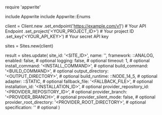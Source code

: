 require 'appwrite'

include Appwrite
include Appwrite::Enums

client = Client.new
    .set_endpoint('https://example.com/v1') # Your API Endpoint
    .set_project('<YOUR_PROJECT_ID>') # Your project ID
    .set_key('<YOUR_API_KEY>') # Your secret API key

sites = Sites.new(client)

result = sites.update(
    site_id: '<SITE_ID>',
    name: '<NAME>',
    framework: ::ANALOG,
    enabled: false, # optional
    logging: false, # optional
    timeout: 1, # optional
    install_command: '<INSTALL_COMMAND>', # optional
    build_command: '<BUILD_COMMAND>', # optional
    output_directory: '<OUTPUT_DIRECTORY>', # optional
    build_runtime: ::NODE_14_5, # optional
    adapter: ::STATIC, # optional
    fallback_file: '<FALLBACK_FILE>', # optional
    installation_id: '<INSTALLATION_ID>', # optional
    provider_repository_id: '<PROVIDER_REPOSITORY_ID>', # optional
    provider_branch: '<PROVIDER_BRANCH>', # optional
    provider_silent_mode: false, # optional
    provider_root_directory: '<PROVIDER_ROOT_DIRECTORY>', # optional
    specification: '' # optional
)

